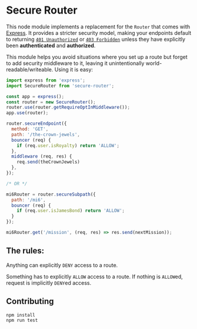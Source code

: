 # Secure Router

This node module implements a replacement for the `Router` that comes with
[Express][express]. It provides a stricter security model, making your
endpoints default to returning [`401 Unauthorized`][rfc401] or [`403
Forbidden`][rfc403] unless they have explicitly been **authenticated** and
**authorized**.

This module helps you avoid situations where you set up a route but forget
to add security middleware to it, leaving it unintentionally
world-readable/writeable. Using it is easy:

```javascript
import express from 'express';
import SecureRouter from 'secure-router';

const app = express();
const router = new SecureRouter();
router.use(router.getRequireOptInMiddleware());
app.use(router);

router.secureEndpoint({
  method: 'GET',
  path: '/the-crown-jewels',
  bouncer (req) {
    if (req.user.isRoyalty) return 'ALLOW';
  },
  middleware (req, res) {
    req.send(theCrownJewels)
  },
});

/* OR */

mi6Router = router.secureSubpath({
  path: '/mi6',
  bouncer (req) {
    if (req.user.isJamesBond) return 'ALLOW';
  }
});

mi6Router.get('/mission', (req, res) => res.send(nextMission));
```

[rfc401]: https://httpstatuses.com/401
[rfc403]: https://httpstatuses.com/403 
[express]: https://expressjs.com/

## The rules:

Anything can explicitly `DENY` access to a route.

Something has to explicitly `ALLOW` access to a route. If nothing is `ALLOW`ed, request is implicitly `DENY`ed access.

## Contributing

```
npm install
npm run test
```
